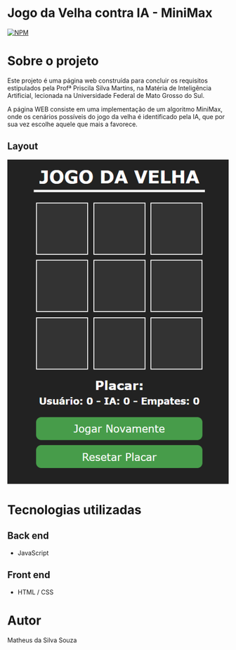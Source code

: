 # Jogo da Velha contra IA - MiniMax
[![NPM](https://img.shields.io/npm/l/react)](https://github.com/rxMATHEUS/jogodavelha/blob/main/LICENSE)

# Sobre o projeto

Este projeto é uma página web construída para concluir os requisitos estipulados pela Profª Priscila Silva Martins, na Matéria de Inteligência Artificial, lecionada na Universidade Federal de Mato Grosso do Sul.

A página WEB consiste em uma implementação de um algoritmo MiniMax, onde os cenários possíveis do jogo da velha é identificado pela IA, que por sua vez escolhe aquele que mais a favorece.

## Layout
![Web 1](https://github.com/rxMATHEUS/jogodavelha/blob/main/Layout.png)

# Tecnologias utilizadas
## Back end
- JavaScript
## Front end
- HTML / CSS

# Autor

Matheus da Silva Souza
